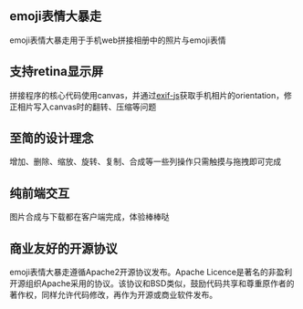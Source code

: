 ## emoji表情大暴走

emoji表情大暴走用于手机web拼接相册中的照片与emoji表情

## 支持retina显示屏

拼接程序的核心代码使用canvas，并通过[exif-js](https://github.com/exif-js/exif-js)获取手机相片的orientation，修正相片写入canvas时的翻转、压缩等问题

## 至简的设计理念

增加、删除、缩放、旋转、复制、合成等一些列操作只需触摸与拖拽即可完成

## 纯前端交互

图片合成与下载都在客户端完成，体验棒棒哒

## 商业友好的开源协议

emoji表情大暴走遵循Apache2开源协议发布。Apache Licence是著名的非盈利开源组织Apache采用的协议。该协议和BSD类似，鼓励代码共享和尊重原作者的著作权，同样允许代码修改，再作为开源或商业软件发布。

